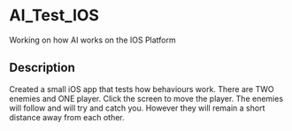 # AI_Test_IOS
Working on how AI works on the IOS Platform

## Description
Created a small iOS app that tests how behaviours work.  There are TWO enemies and ONE player.  Click the screen to move
the player.  The enemies will follow and will try and catch you.  However they will remain a short distance away from each
other.

